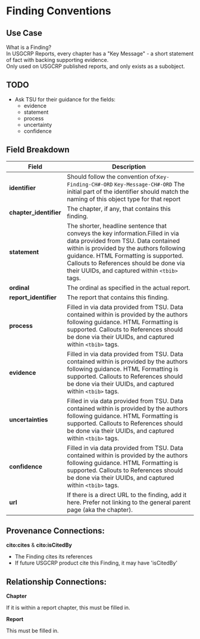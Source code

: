 # Finding Conventions

## Use Case

What is a Finding?  
In USGCRP Reports, every chapter has a "Key Message" - a short statement of fact with backing supporting evidence.  
Only used on USGCRP published reports, and only exists as a subobject.

## TODO

 - Ask TSU for their guidance for the fields:
    + evidence
    + statement
    + process
    + uncertainty
    + confidence

## Field Breakdown

| Field | Description |
|-------|------------- | 
|**identifier** | Should follow the convention of:`Key-Finding-CH#-ORD`  `Key-Message-CH#-ORD`  The initial part of the identifier should match the naming of this object type for that report|
|**chapter_identifier** | The chapter, if any, that contains this finding.|
|**statement** | The shorter, headline sentence that conveys the key information.Filled in via data provided from TSU. Data contained within is provided by the authors following guidance.  HTML Formatting is supported.  Callouts to References should be done via their UUIDs, and captured within `<tbib>` tags.|
|**ordinal**|  The ordinal as specified in the actual report.|
|**report_identifier**|  The report that contains this finding.|
|**process** | Filled in via data provided from TSU. Data contained within is provided by the authors following guidance. HTML Formatting is supported. Callouts to References should be done via their UUIDs, and captured within `<tbib>` tags.|
|**evidence**  |Filled in via data provided from TSU. Data contained within is provided by the authors following guidance. HTML Formatting is supported. Callouts to References should be done via their UUIDs, and captured within `<tbib>` tags.|
|**uncertainties**| Filled in via data provided from TSU. Data contained within is provided by the authors following guidance. HTML Formatting is supported.  Callouts to References should be done via their UUIDs, and captured within `<tbib>` tags.|
|**confidence** | Filled in via data provided from TSU. Data contained within is provided by the authors following guidance. HTML Formatting is supported.  Callouts to References should be done via their UUIDs, and captured within `<tbib>` tags.|
|**url** | If there is a direct URL to the finding, add it here. Prefer not linking to the general parent page (aka the chapter). |

## Provenance Connections:

 **cito:cites** & **cito:isCitedBy**

 - The Finding cites its references
 - If future USGCRP product cite this Finding, it may have 'isCitedBy'

## Relationship Connections:

**Chapter**

If it is within a report chapter, this must be filled in.

**Report**

This must be filled in.

  
